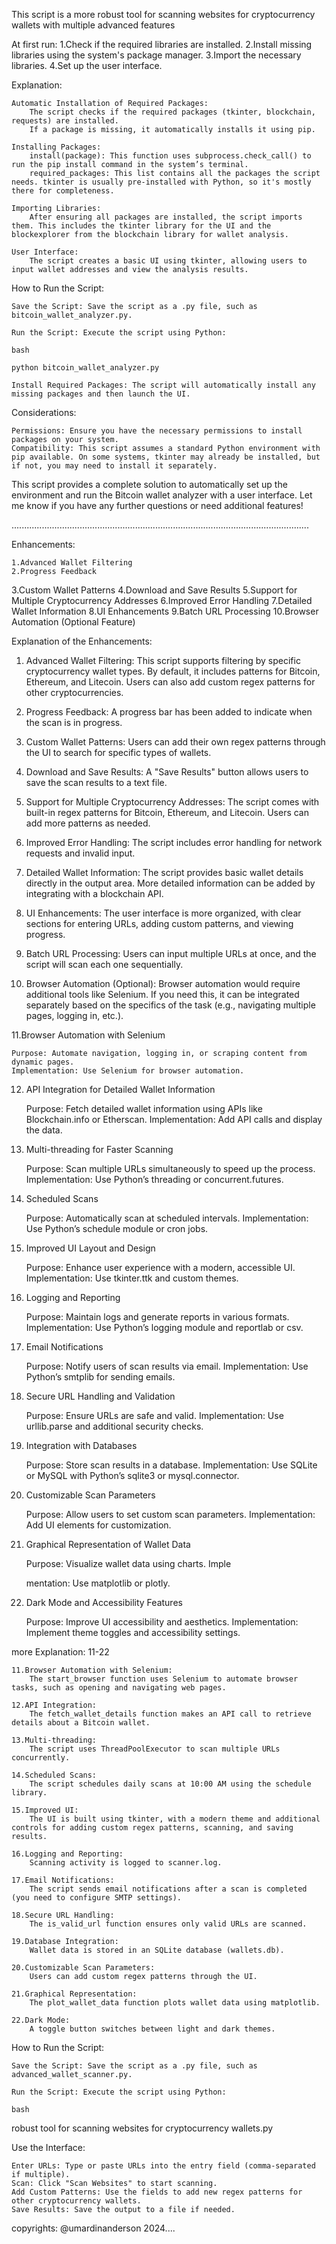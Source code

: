 This script is a more robust tool for scanning websites for cryptocurrency wallets with multiple advanced features

At first run:
1.Check if the required libraries are installed.
2.Install missing libraries using the system's package manager.
3.Import the necessary libraries.
4.Set up the user interface.

Explanation:

    Automatic Installation of Required Packages:
        The script checks if the required packages (tkinter, blockchain, requests) are installed.
        If a package is missing, it automatically installs it using pip.

    Installing Packages:
        install(package): This function uses subprocess.check_call() to run the pip install command in the system’s terminal.
        required_packages: This list contains all the packages the script needs. tkinter is usually pre-installed with Python, so it's mostly there for completeness.

    Importing Libraries:
        After ensuring all packages are installed, the script imports them. This includes the tkinter library for the UI and the blockexplorer from the blockchain library for wallet analysis.

    User Interface:
        The script creates a basic UI using tkinter, allowing users to input wallet addresses and view the analysis results.

How to Run the Script:

    Save the Script: Save the script as a .py file, such as bitcoin_wallet_analyzer.py.

    Run the Script: Execute the script using Python:

    bash

    python bitcoin_wallet_analyzer.py

    Install Required Packages: The script will automatically install any missing packages and then launch the UI.

Considerations:

    Permissions: Ensure you have the necessary permissions to install packages on your system.
    Compatibility: This script assumes a standard Python environment with pip available. On some systems, tkinter may already be installed, but if not, you may need to install it separately.

This script provides a complete solution to automatically set up the environment and run the Bitcoin wallet analyzer with a user interface. Let me know if you have any further questions or need additional features!


......................................................................................................................



Enhancements:

    1.Advanced Wallet Filtering
    2.Progress Feedback
   3.Custom Wallet Patterns
    4.Download and Save Results
    5.Support for Multiple Cryptocurrency Addresses
    6.Improved Error Handling
    7.Detailed Wallet Information
    8.UI Enhancements
    9.Batch URL Processing
    10.Browser Automation (Optional Feature)


Explanation of the Enhancements:

   1. Advanced Wallet Filtering: This script supports filtering by specific cryptocurrency wallet types. By default, it includes patterns for Bitcoin, Ethereum, and Litecoin. Users can also add custom regex patterns for other cryptocurrencies.

  2.  Progress Feedback: A progress bar has been added to indicate when the scan is in progress.

   3. Custom Wallet Patterns: Users can add their own regex patterns through the UI to search for specific types of wallets.

  4.  Download and Save Results: A "Save Results" button allows users to save the scan results to a text file.

  5.  Support for Multiple Cryptocurrency Addresses: The script comes with built-in regex patterns for Bitcoin, Ethereum, and Litecoin. Users can add more patterns as needed.

   6. Improved Error Handling: The script includes error handling for network requests and invalid input.

  7.  Detailed Wallet Information: The script provides basic wallet details directly in the output area. More detailed information can be added by integrating with a blockchain API.

   8. UI Enhancements: The user interface is more organized, with clear sections for entering URLs, adding custom patterns, and viewing progress.

   9. Batch URL Processing: Users can input multiple URLs at once, and the script will scan each one sequentially.

   10. Browser Automation (Optional): Browser automation would require additional tools like Selenium. If you need this, it can be integrated separately based on the specifics of the task (e.g., navigating multiple pages, logging in, etc.).

11.Browser Automation with Selenium

    Purpose: Automate navigation, logging in, or scraping content from dynamic pages.
    Implementation: Use Selenium for browser automation.

12. API Integration for Detailed Wallet Information

    Purpose: Fetch detailed wallet information using APIs like Blockchain.info or Etherscan.
    Implementation: Add API calls and display the data.

13. Multi-threading for Faster Scanning

    Purpose: Scan multiple URLs simultaneously to speed up the process.
    Implementation: Use Python’s threading or concurrent.futures.

14. Scheduled Scans

    Purpose: Automatically scan at scheduled intervals.
    Implementation: Use Python’s schedule module or cron jobs.

15. Improved UI Layout and Design

    Purpose: Enhance user experience with a modern, accessible UI.
    Implementation: Use tkinter.ttk and custom themes.

16. Logging and Reporting

    Purpose: Maintain logs and generate reports in various formats.
    Implementation: Use Python’s logging module and reportlab or csv.

17. Email Notifications

    Purpose: Notify users of scan results via email.
    Implementation: Use Python’s smtplib for sending emails.

18. Secure URL Handling and Validation

    Purpose: Ensure URLs are safe and valid.
    Implementation: Use urllib.parse and additional security checks.

19. Integration with Databases

    Purpose: Store scan results in a database.
    Implementation: Use SQLite or MySQL with Python’s sqlite3 or mysql.connector.

20. Customizable Scan Parameters

    Purpose: Allow users to set custom scan parameters.
    Implementation: Add UI elements for customization.

21. Graphical Representation of Wallet Data

    Purpose: Visualize wallet data using charts.
    Imple

    mentation: Use matplotlib or plotly.

22. Dark Mode and Accessibility Features

    Purpose: Improve UI accessibility and aesthetics.
    Implementation: Implement theme toggles and accessibility settings.

more Explanation: 11-22

    11.Browser Automation with Selenium:
        The start_browser function uses Selenium to automate browser tasks, such as opening and navigating web pages.

    12.API Integration:
        The fetch_wallet_details function makes an API call to retrieve details about a Bitcoin wallet.

    13.Multi-threading:
        The script uses ThreadPoolExecutor to scan multiple URLs concurrently.

    14.Scheduled Scans:
        The script schedules daily scans at 10:00 AM using the schedule library.

    15.Improved UI:
        The UI is built using tkinter, with a modern theme and additional controls for adding custom regex patterns, scanning, and saving results.

    16.Logging and Reporting:
        Scanning activity is logged to scanner.log.

    17.Email Notifications:
        The script sends email notifications after a scan is completed (you need to configure SMTP settings).

    18.Secure URL Handling:
        The is_valid_url function ensures only valid URLs are scanned.

    19.Database Integration:
        Wallet data is stored in an SQLite database (wallets.db).

    20.Customizable Scan Parameters:
        Users can add custom regex patterns through the UI.

    21.Graphical Representation:
        The plot_wallet_data function plots wallet data using matplotlib.

    22.Dark Mode:
        A toggle button switches between light and dark themes.


How to Run the Script:

    Save the Script: Save the script as a .py file, such as advanced_wallet_scanner.py.

    Run the Script: Execute the script using Python:

    bash

robust tool for scanning websites for cryptocurrency wallets.py

Use the Interface:

    Enter URLs: Type or paste URLs into the entry field (comma-separated if multiple).
    Scan: Click "Scan Websites" to start scanning.
    Add Custom Patterns: Use the fields to add new regex patterns for other cryptocurrency wallets.
    Save Results: Save the output to a file if needed.

copyrights: @umardinanderson 2024....


